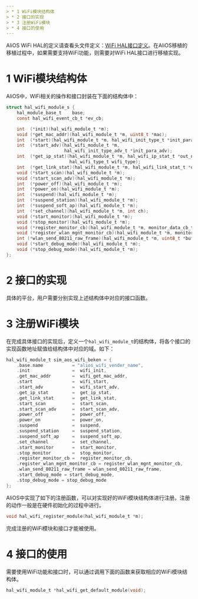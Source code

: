 ```yaml
---
> * 1 WiFi模块结构体
> * 2 接口的实现
> * 3 注册WiFi模块
> * 4 接口的使用
---
```


AliOS WiFi HAL的定义请查看头文件定义：[WiFi HAL接口定义](https://github.com/alibaba/AliOS/wiki/AliOS-API-HAL-WIFI-Guide)。在AliOS移植的移植过程中，如果需要支持WiFi功能，则需要对WiFi HAL接口进行移植实现。

# 1 WiFi模块结构体
AliOS中，WiFi相关的操作和接口封装在下面的结构体中：
```c
struct hal_wifi_module_s {
    hal_module_base_t    base;
    const hal_wifi_event_cb_t *ev_cb;

    int  (*init)(hal_wifi_module_t *m);
    void (*get_mac_addr)(hal_wifi_module_t *m, uint8_t *mac);
    int  (*start)(hal_wifi_module_t *m, hal_wifi_init_type_t *init_para);
    int  (*start_adv)(hal_wifi_module_t *m,
                      hal_wifi_init_type_adv_t *init_para_adv);
    int  (*get_ip_stat)(hal_wifi_module_t *m, hal_wifi_ip_stat_t *out_net_para,
                        hal_wifi_type_t wifi_type);
    int  (*get_link_stat)(hal_wifi_module_t *m, hal_wifi_link_stat_t *out_stat);
    void (*start_scan)(hal_wifi_module_t *m);
    void (*start_scan_adv)(hal_wifi_module_t *m);
    int  (*power_off)(hal_wifi_module_t *m);
    int  (*power_on)(hal_wifi_module_t *m);
    int  (*suspend)(hal_wifi_module_t *m);
    int  (*suspend_station)(hal_wifi_module_t *m);
    int  (*suspend_soft_ap)(hal_wifi_module_t *m);
    int  (*set_channel)(hal_wifi_module_t *m, int ch);
    void (*start_monitor)(hal_wifi_module_t *m);
    void (*stop_monitor)(hal_wifi_module_t *m);
    void (*register_monitor_cb)(hal_wifi_module_t *m, monitor_data_cb_t fn);
    void (*register_wlan_mgnt_monitor_cb)(hal_wifi_module_t *m, monitor_data_cb_t fn);
    int (*wlan_send_80211_raw_frame)(hal_wifi_module_t *m, uint8_t *buf, int len);
    void (*start_debug_mode)(hal_wifi_module_t *m);
    void (*stop_debug_mode)(hal_wifi_module_t *m);
};
```

# 2 接口的实现
具体的平台，用户需要分别实现上述结构体中对应的接口函数。

# 3 注册WiFi模块
在完成具体接口的实现后，定义一个`hal_wifi_module_t`的结构体，将各个接口的实现函数地址赋值给结构体中对应的域。如下：
```c
hal_wifi_module_t sim_aos_wifi_beken = {
    .base.name           = "alios_wifi_vender_name",
    .init                =  wifi_init,
    .get_mac_addr        =  wifi_get_mac_addr,
    .start               =  wifi_start,
    .start_adv           =  wifi_start_adv,
    .get_ip_stat         =  get_ip_stat,
    .get_link_stat       =  get_link_stat,
    .start_scan          =  start_scan,
    .start_scan_adv      =  start_scan_adv,
    .power_off           =  power_off,
    .power_on            =  power_on,
    .suspend             =  suspend,
    .suspend_station     =  suspend_station,
    .suspend_soft_ap     =  suspend_soft_ap,
    .set_channel         =  set_channel,
    .start_monitor       =  start_monitor,
    .stop_monitor        =  stop_monitor,
    .register_monitor_cb =  register_monitor_cb,
    .register_wlan_mgnt_monitor_cb = register_wlan_mgnt_monitor_cb,
    .wlan_send_80211_raw_frame = wlan_send_80211_raw_frame,
    .start_debug_mode = start_debug_mode,
    .stop_debug_mode = stop_debug_mode
};
```
AliOS中实现了如下的注册函数，可以对实现好的WiFi模块结构体进行注册。注册的动作一般是在硬件初始化的过程中进行。
```c
void hal_wifi_register_module(hal_wifi_module_t *m);
```
完成注册的WiFi模块和接口才能被使用。

# 4 接口的使用
需要使用WiFi功能和接口时，可以通过调用下面的函数来获取相应的WiFi模块结构体。
```c
hal_wifi_module_t *hal_wifi_get_default_module(void);
```